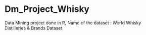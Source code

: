 # Dm_Project_Whisky
Data Mining project done in R, Name of the dataset : World Whisky Distilleries &amp; Brands Dataset
